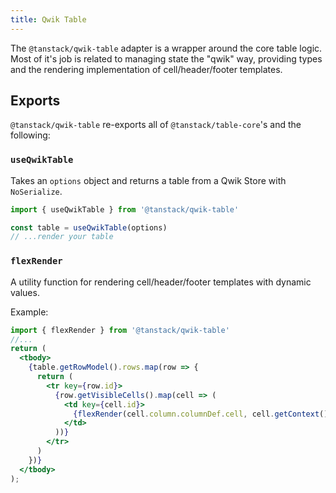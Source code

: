 ```yaml
---
title: Qwik Table
---
```


The `@tanstack/qwik-table` adapter is a wrapper around the core table logic. Most of it's job is related to managing state the "qwik" way, providing types and the rendering implementation of cell/header/footer templates.

## Exports

`@tanstack/qwik-table` re-exports all of `@tanstack/table-core`'s and the following:

### `useQwikTable`

Takes an `options` object and returns a table from a Qwik Store with `NoSerialize`.

```ts
import { useQwikTable } from '@tanstack/qwik-table'

const table = useQwikTable(options)
// ...render your table

```

### `flexRender`

A utility function for rendering cell/header/footer templates with dynamic values.

Example:

```jsx
import { flexRender } from '@tanstack/qwik-table'
//...
return (
  <tbody>
    {table.getRowModel().rows.map(row => {
      return (
        <tr key={row.id}>
          {row.getVisibleCells().map(cell => (
            <td key={cell.id}>
              {flexRender(cell.column.columnDef.cell, cell.getContext())}
            </td>
          ))}
        </tr>
      )
    })}
  </tbody>
);
```
